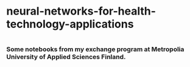 # <h1>neural-networks-for-health-technology-applications
# <h3>Some notebooks from my exchange program at Metropolia University of Applied Sciences Finland.
